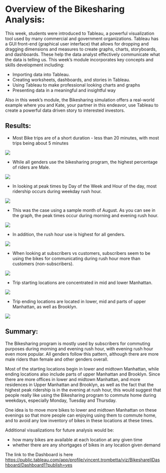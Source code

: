 # Overview of the Bikesharing Analysis:

This week, students were introduced to Tableau, a powerful visualization tool used by many commercial and government organizations. Tableau has a GUI front-end (graphical user interface) that allows for dropping and dragging dimensions and measures to create graphs, charts, storyboards, and dashboards. These help the data analyst effectively communicate what the data is telling us. This week’s module incorporates key concepts and skills development including:

- Importing data into Tableau.
- Creating worksheets, dashboards, and stories in Tableau.
- Using Tableau to make professional looking charts and graphs
- Presenting data in a meaningful and insightful way

Also in this week’s module, the Bikesharing simulation offers a real-world example where you and Kate, your partner in this endeavor, use Tableau to create a powerful data driven story to interested investors.


## Results: 

- Most Bike trips are of a short duration - less than 20 minutes, with most trips being about 5 minutes

![](https://github.com/vjtrom/bikesharing/blob/main/images/Checkouts%20by%20User.jpg)



- While all genders use the bikesharing program, the highest percentage of riders are Male.

![](https://github.com/vjtrom/bikesharing/blob/main/images/Checkout%20times%20by%20Gender.jpg)



- In looking at peak times by Day of the Week and Hour of the day, most ridership occurs during weekday rush hour.

![](https://github.com/vjtrom/bikesharing/blob/main/images/Trips%20by%20Weekday%20by%20Hour.jpg)



- This was the case using a sample month of August. As you can see in the graph, the peak times occur during morning and evening rush hour.

![](https://github.com/vjtrom/bikesharing/blob/main/images/August%20Peak%20Hours.jpg)



- In addition, the rush hour use is highest for all genders.

![](https://github.com/vjtrom/bikesharing/blob/main/images/Trips%20by%20Gender%20Weekday.jpg)



- When looking at subscribers vs customers, subscribers seem to be using the bikes for communicating during rush hour more than customers (non-subscribers).

![](https://github.com/vjtrom/bikesharing/blob/main/images/Users%20by%20Gender%20by%20Weekday.jpg)



- Trip starting locations are concentrated in mid and lower Manhattan.

![](https://github.com/vjtrom/bikesharing/blob/main/images/Starting%20Locations.jpg)



- Trip ending locations are located in lower, mid and parts of upper Manhattan, as well as Brooklyn.

![](https://github.com/vjtrom/bikesharing/blob/main/images/Ending%20Locations.jpg)


## Summary:  

The Bikesharing program is mostly used by subscribers for commuting purposes during morning and evening rush hour, with evening rush hour even more popular. All genders follow this pattern, although there are more male riders than female and other genders overall. 

Most of the starting locations begin in lower and midtown Manhattan, while ending locations also include parts of upper Manhattan and Brooklyn. Since there are more offices in lower and midtown Manhattan, and more residences in Upper Manhattan and Brooklyn, as well as the fact that the highest peak ridership is in the evening at rush hour, this would suggest that people really like using the Bikesharing program to commute home during weekdays, especially Monday, Tuesday and Thursday. 

One idea is to move more bikes to lower and midtown Manhattan on these evenings so that more people can enjoying using them to commute home, and to avoid any low inventory of bikes in these locations at these times. 

Additional visualizations for future analysis would be:

- how many bikes are available at each location at any given time
- whether there are any shortgages of bikes in any location given demand

The link to the Dashboard is here https://public.tableau.com/app/profile/vincent.trombetta/viz/BikeshareIIDashboard/Dashboard1?publish=yes
